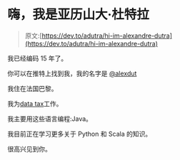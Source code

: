 # 嗨，我是亚历山大·杜特拉

> 原文:[https://dev.to/adutra/hi-im-alexandre-dutra](https://dev.to/adutra/hi-im-alexandre-dutra)

我已经编码 15 年了。

你可以在推特上找到我，我的名字是 [@alexdut](https://twitter.com/alexdut)

我住在法国巴黎。

我为[data tax](http://www.datastax.com)工作。

我主要用这些语言编程:Java。

我目前正在学习更多关于 Python 和 Scala 的知识。

很高兴见到你。